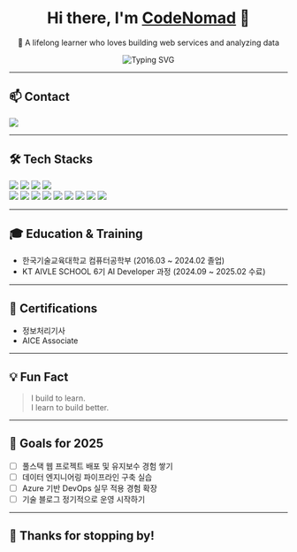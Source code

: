 <h1 align="center">
  Hi there, I'm <a href="#">CodeNomad</a> 👋  
</h1>

<p align="center">
  🌱 A lifelong learner who loves building web services and analyzing data  
</p>

<p align="center">
  <img src="https://readme-typing-svg.demolab.com?font=Fira+Code&pause=1000&center=true&vCenter=true&width=435&lines=Full-stack+Developer+in+Progress;Data+Engineer+%7C+ML+Learner;Passionate+about+Real-World+Solutions" alt="Typing SVG" />
</p>

---

## 📫 Contact

<p>
  <a href="mailto:kcg7799@gmail.com">
    <img src="https://img.shields.io/badge/Gmail-kcg7799@gmail.com-red?style=flat-square&logo=gmail&logoColor=white"/>
  </a>
</p>

---

## 🛠️ Tech Stacks

<p>
  <img src="https://img.shields.io/badge/Java-007396?style=flat&logo=java&logoColor=white"/>
  <img src="https://img.shields.io/badge/Spring%20Boot-6DB33F?style=flat&logo=spring-boot&logoColor=white"/>
  <img src="https://img.shields.io/badge/MySQL-4479A1?style=flat&logo=mysql&logoColor=white"/>
  <img src="https://img.shields.io/badge/Python-3776AB?style=flat&logo=python&logoColor=white"/><br/>
  
  <img src="https://img.shields.io/badge/HTML5-E34F26?style=flat&logo=html5&logoColor=white"/>
  <img src="https://img.shields.io/badge/CSS3-1572B6?style=flat&logo=css3&logoColor=white"/>
  <img src="https://img.shields.io/badge/JavaScript-F7DF1E?style=flat&logo=javascript&logoColor=black"/>
  <img src="https://img.shields.io/badge/React-61DAFB?style=flat&logo=react&logoColor=black"/>
  
  <img src="https://img.shields.io/badge/Git-F05032?style=flat&logo=git&logoColor=white"/>
  <img src="https://img.shields.io/badge/Notion-000000?style=flat&logo=notion&logoColor=white"/>
  <img src="https://img.shields.io/badge/Figma-F24E1E?style=flat&logo=figma&logoColor=white"/>
  
  <img src="https://img.shields.io/badge/Docker-2496ED?style=flat&logo=docker&logoColor=white"/>
  <img src="https://img.shields.io/badge/Azure-0078D4?style=flat&logo=microsoft-azure&logoColor=white"/>
</p>

---

## 🎓 Education & Training

- 한국기술교육대학교 컴퓨터공학부 (2016.03 ~ 2024.02 졸업)    
- KT AIVLE SCHOOL 6기 AI Developer 과정 (2024.09 ~ 2025.02 수료)

---

## 🧾 Certifications

- 정보처리기사  
- AICE Associate  

---

## 💡 Fun Fact

> I build to learn.  
> I learn to build better.

---

## 🚀 Goals for 2025

- [ ] 풀스택 웹 프로젝트 배포 및 유지보수 경험 쌓기  
- [ ] 데이터 엔지니어링 파이프라인 구축 실습  
- [ ] Azure 기반 DevOps 실무 적용 경험 확장  
- [ ] 기술 블로그 정기적으로 운영 시작하기  

---

## 🙌 Thanks for stopping by!

